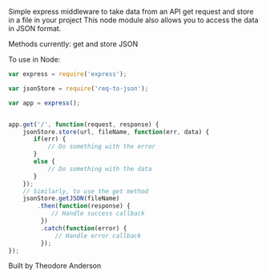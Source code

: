 
Simple express middleware to take data from an API get request and store in a file in your project
This node module also allows you to access the data in JSON format.

Methods currently: get and store JSON

To use in Node:

```js
var express = require('express');

var jsonStore = require('req-to-json');

var app = express();


app.get('/', function(request, response) {
	jsonStore.store(url, fileName, function(err, data) {
       if(err) {
           // Do something with the error
       }
       else {
           // Do something with the data
       }
    });
    // Similarly, to use the get method 
    jsonStore.getJSON(fileName)
        .then(function(response) {
            // Handle success callback
         })
         .catch(function(error) {
             // Handle error callback
         });
});
```

Built by Theodore Anderson